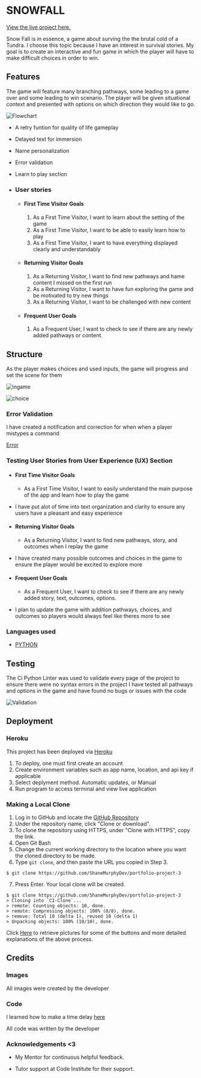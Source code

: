 # SNOWFALL
[View the live project here.](https://snowfall-c93ef0e44aa3.herokuapp.com/)

Snow Fall is in essence, a game about surving the the brutal cold of a Tundra.
I choose this topic because I have an interest in survival stories.
My goal is to create an interactive and fun game in which
the player will have to make difficult choices in order to win.

## Features
The game will feature many branching pathways, some leading to a game over
and some leading to win scenario. The player will be given situational context 
and presented with options on which direction they would like to go.

![Flowchart](assets/images/FlowChart.png)

- A retry funtion for quality of life gameplay

- Delayed text for immersion

- Name personalization

- Error validation

- Learn to play section

-   ### User stories

    -   #### First Time Visitor Goals

        1. As a First Time Visitor, I want to learn about the setting of the game
        2. As a First Time Visitor, I want to be able to easily learn how to play
        3. As a First Time Visitor, I want to have everything displayed clearly and understandably

    -   #### Returning Visitor Goals

        1. As a Returning Visitor, I want to find new pathways and hame content I missed on the first run
        2. As a Returning Visitor, I want to have fun exploring the game and be motivated to try new things
        3. As a Returning Visitor, I want to be challenged with new content 

    -   #### Frequent User Goals
        1. As a Frequent User, I want to check to see if there are any newly added pathways or content.


## Structure

As the player makes choices and used inputs, the game will progress and set the scene for them

![ingame](assets/images/ingame1.png)


![choice](assets/images/ingame2.png)


### Error Validation
I have created a notification and correction for when when a player mistypes a command


[Error](assets/images/errorhandle.png)

### Testing User Stories from User Experience (UX) Section

-   #### First Time Visitor Goals

    - As a First Time Visitor, I want to easily understand the main purpose of the app and learn how to play the game

- I have put alot of time into text organization and clarity to ensure any users have a pleasant and easy experience

-   #### Returning Visitor Goals

    - As a Returning Visitor, I want to find new pathways, story, and outcomes when I replay the game

- I have created many possible outcomes and choices in the game to ensure the player would be excited to explore more

-   #### Frequent User Goals

    - As a Frequent User, I want to check to see if there are any newly added story, text, outcomes, options.

- I plan to update the game with addition pathways, choices, and outcomes so players would always feel like theres more to see


### Languages used

-   [PYTHON](https://en.wikipedia.org/wiki/Python_(programming_language))

## Testing

The Ci Python Linter was used to validate every page of the project to ensure there were no syntax errors in the project
I have tested all pathways and options in the game and have found no bugs or issues with the code


![Validation](assets/images/pythonlinter.png)


## Deployment

### Heroku

This project has been deployed via [Heroku](https://www.heroku.com/platform)

1. To deploy, one must first create an account
2. Create environment variables such as app name, location, and api key if applicable
3. Select deplyment method. Automatic updates, or Manual
4. Run program to access terminal and view live application


### Making a Local Clone

1. Log in to GitHub and locate the [GitHub Repository](https://github.com/)
2. Under the repository name, click "Clone or download".
3. To clone the repository using HTTPS, under "Clone with HTTPS", copy the link.
4. Open Git Bash
5. Change the current working directory to the location where you want the cloned directory to be made.
6. Type `git clone`, and then paste the URL you copied in Step 3.

```
$ git clone https://github.com/ShaneMurphyDev/portfolio-project-3
```

7. Press Enter. Your local clone will be created.

```
$ git clone https://github.com/ShaneMurphyDev/portfolio-project-3
> Cloning into `CI-Clone`...
> remote: Counting objects: 10, done.
> remote: Compressing objects: 100% (8/8), done.
> remove: Total 10 (delta 1), reused 10 (delta 1)
> Unpacking objects: 100% (10/10), done.
```

Click [Here](https://help.github.com/en/github/creating-cloning-and-archiving-repositories/cloning-a-repository#cloning-a-repository-to-github-desktop) to retrieve pictures for some of the buttons and more detailed explanations of the above process.


## Credits 

### Images

All images were created by the developer

### Code

I learned how to make a time delay [here](https://realpython.com/python-sleep/)

All code was written by the developer

### Acknowledgements <3

-   My Mentor for continuous helpful feedback.

-   Tutor support at Code Institute for their support.